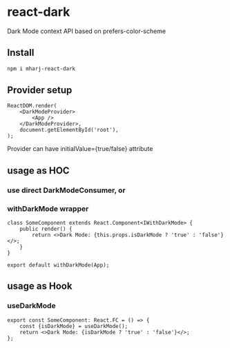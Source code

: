 # react-dark

Dark Mode context API based on prefers-color-scheme 

## Install
```powershell
npm i mharj-react-dark
```

## Provider setup

```JSX
ReactDOM.render(
	<DarkModeProvider>
		<App />
	</DarkModeProvider>,
	document.getElementById('root'),
);
```

Provider can have initialValue={true/false} attribute

## usage as HOC

### use direct DarkModeConsumer, or

### withDarkMode wrapper

```JSX
class SomeComponent extends React.Component<IWithDarkMode> {
	public render() {
		return <>Dark Mode: {this.props.isDarkMode ? 'true' : 'false'}</>;
	}
}

export default withDarkMode(App);
```

## usage as Hook
### useDarkMode

```JSX
export const SomeComponent: React.FC = () => {
	const {isDarkMode} = useDarkMode();
	return <>Dark Mode: {isDarkMode ? 'true' : 'false'}</>;
};
```
